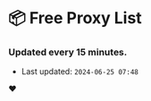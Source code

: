 # :package: Free Proxy List
### Updated every 15 minutes.

- Last updated: `2024-06-25 07:48`

:heart:
